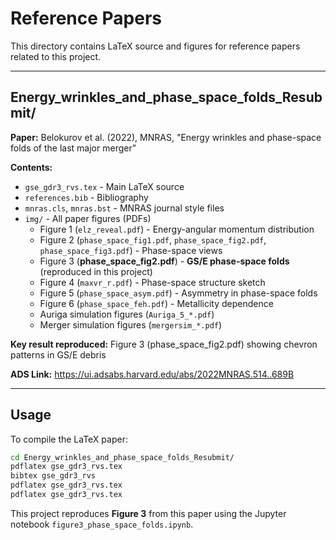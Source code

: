 # Reference Papers

This directory contains LaTeX source and figures for reference papers related to this project.

---

## Energy_wrinkles_and_phase_space_folds_Resubmit/

**Paper:** Belokurov et al. (2022), MNRAS, "Energy wrinkles and phase-space folds of the last major merger"

**Contents:**
- `gse_gdr3_rvs.tex` - Main LaTeX source
- `references.bib` - Bibliography
- `mnras.cls`, `mnras.bst` - MNRAS journal style files
- `img/` - All paper figures (PDFs)
  - Figure 1 (`elz_reveal.pdf`) - Energy-angular momentum distribution
  - Figure 2 (`phase_space_fig1.pdf`, `phase_space_fig2.pdf`, `phase_space_fig3.pdf`) - Phase-space views
  - Figure 3 (**phase_space_fig2.pdf**) - **GS/E phase-space folds** (reproduced in this project)
  - Figure 4 (`maxvr_r.pdf`) - Phase-space structure sketch
  - Figure 5 (`phase_space_asym.pdf`) - Asymmetry in phase-space folds
  - Figure 6 (`phase_space_feh.pdf`) - Metallicity dependence
  - Auriga simulation figures (`Auriga_5_*.pdf`)
  - Merger simulation figures (`mergersim_*.pdf`)

**Key result reproduced:** Figure 3 (phase_space_fig2.pdf) showing chevron patterns in GS/E debris

**ADS Link:** https://ui.adsabs.harvard.edu/abs/2022MNRAS.514..689B

---

## Usage

To compile the LaTeX paper:
```bash
cd Energy_wrinkles_and_phase_space_folds_Resubmit/
pdflatex gse_gdr3_rvs.tex
bibtex gse_gdr3_rvs
pdflatex gse_gdr3_rvs.tex
pdflatex gse_gdr3_rvs.tex
```

This project reproduces **Figure 3** from this paper using the Jupyter notebook `figure3_phase_space_folds.ipynb`.

